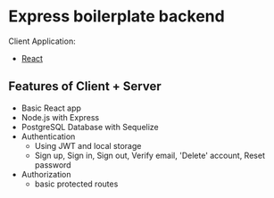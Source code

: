 # Express boilerplate backend

Client Application: 

* [React](https://github.com/paulbtw)

## Features of Client + Server

* Basic React app
* Node.js with Express
* PostgreSQL Database with Sequelize
* Authentication
    * Using JWT and local storage
    * Sign up, Sign in, Sign out, Verify email, 'Delete' account, Reset password
* Authorization
    * basic protected routes
